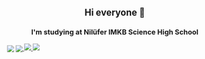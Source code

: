 <h2 align="center">Hi everyone 👋</h2>
<h3 align="center">I'm studying at <b>Nilüfer IMKB Science High School</b></h3> 

<a>
<img align="center" src="https://img.shields.io/badge/-Gmail-FF0000?logo=gmail&logoColor=white&style=for-the-badge"></img>
</a>

<a href="https://www.linkedin.com/in/arda-cenker-karag%C3%B6z-b077451b6/">
<img align="center" src="https://img.shields.io/badge/-Linkedin-0000FF?logo=linkedin&logoColor=white&style=for-the-badge"></img>
</a>

<a href="https://github.com/ArdaCenker">
<img src="https://github-readme-stats.vercel.app/api?username=ArdaCenker&show_icons=true&bg_color=0d1117&text_color=bdc3c7&title_color=1e90fff&icon_color=1e90ff&hide_border=true" style="max-width:100%;">
</a>

<a href="https://github.com/ArdaCenker">
<img src="https://github-readme-stats.vercel.app/api/top-langs/?username=ArdaCenker&layout=compact&show_icons=true&bg_color=0d1117&text_color=bdc3c7&title_color=1e90fff&icon_color=1e90ff&hide_border=true" style="max-width:100%;">
</a>



